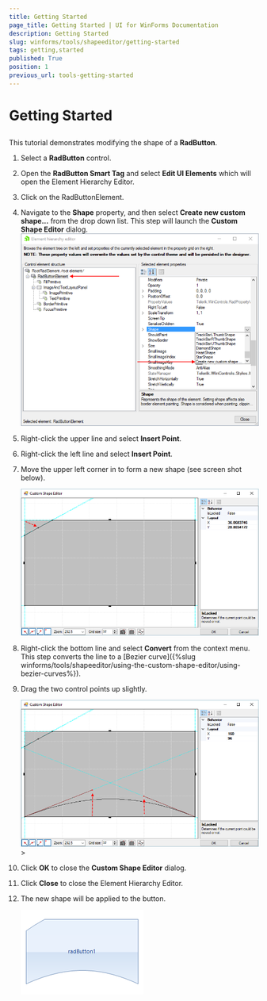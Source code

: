 ```yaml
---
title: Getting Started
page_title: Getting Started | UI for WinForms Documentation
description: Getting Started
slug: winforms/tools/shapeeditor/getting-started
tags: getting,started
published: True
position: 1
previous_url: tools-getting-started
---
```


# Getting Started

## 

This tutorial demonstrates modifying the shape of a __RadButton__.
        

1. Select a __RadButton__ control.
          

1. Open the __RadButton Smart Tag__ and select __Edit UI Elements__ which will open the Element Hierarchy Editor.
          

1. Click on the RadButtonElement.
          

1. Navigate to the __Shape__ property, and then select __Create new custom shape...__ from the drop down list. This step will launch the __Custom Shape Editor__ dialog. 
    ![tools-getting-started 003](images/tools-getting-started003.png)

1. Right-click the upper line and select __Insert Point__.
          

1.  Right-click the left line and select __Insert Point__.
          

1. Move the upper left corner in to form a new shape (see screen shot below).

    ![tools-getting-started 001](images/tools-getting-started001.png)

1. Right-click the bottom line and select __Convert__ from the context menu.  This step converts the line to a [Bezier curve]({%slug winforms/tools/shapeeditor/using-the-custom-shape-editor/using-bezier-curves%}).
          

1.  Drag the two control points up slightly.
    
    ![tools-getting-started 002](images/tools-getting-started002.png)>
          

1.  Click __OK__ to close the __Custom Shape Editor__ dialog.


1.  Click __Close__ to close the Element Hierarchy Editor.
          

1.  The new shape will be applied to the button.

    ![tools-getting-started 004](images/tools-getting-started004.png)

 
        
